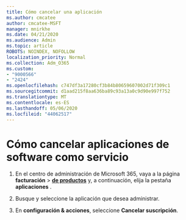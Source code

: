 ```yaml
---
title: Cómo cancelar una aplicación
ms.author: cmcatee
author: cmcatee-MSFT
manager: mnirkhe
ms.date: 04/21/2020
ms.audience: Admin
ms.topic: article
ROBOTS: NOINDEX, NOFOLLOW
localization_priority: Normal
ms.collection: Adm_O365
ms.custom:
- "9000566"
- "2424"
ms.openlocfilehash: c747df3a17280cf3b84b80659607002d71f309c1
ms.sourcegitcommit: d1aad215f8aa636ba89c93a13a0c9d90e997f752
ms.translationtype: MT
ms.contentlocale: es-ES
ms.lasthandoff: 05/06/2020
ms.locfileid: "44062517"
---
```

# <a name="how-to-cancel-software-as-a-service-apps"></a>Cómo cancelar aplicaciones de software como servicio 

1. En el centro de administración de Microsoft 365, vaya a la página **facturación** > **[de productos](https://go.microsoft.com/fwlink/p/?linkid=842054)** y, a continuación, elija la pestaña **aplicaciones** .

2. Busque y seleccione la aplicación que desea administrar.

3. En **configuración & acciones**, seleccione **Cancelar suscripción**.